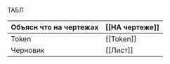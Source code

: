 ТАБЛ

| Объясн что на чертежах | [[НА чертеже]] |
| ---------------------- | -------------- |
| Token                  | [[Token]]      |
| Черновик               | [[Лист]]       |
